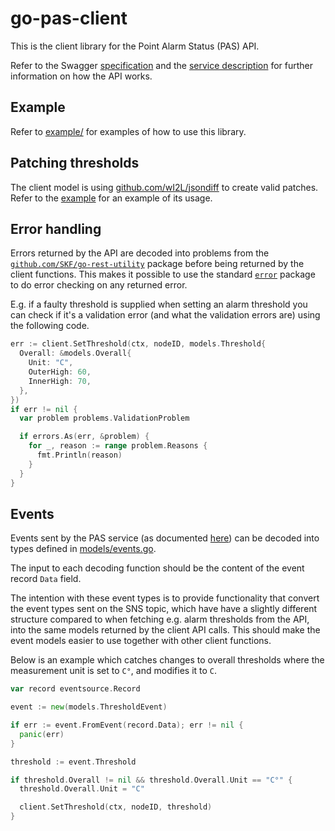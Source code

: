 # go-pas-client

This is the client library for the Point Alarm Status (PAS) API.

Refer to the Swagger [specification](https://api.point-alarm-status.sandbox.iot.enlight.skf.com/v1/docs/swagger/index.html) and the [service description](https://api.point-alarm-status.sandbox.iot.enlight.skf.com/v1/docs/service) for further information on how the API works.

## Example

Refer to [example/](/example/) for examples of how to use this library.

## Patching thresholds

The client model is using [github.com/wI2L/jsondiff](https://pkg.go.dev/github.com/wI2L/jsondiff) to create valid patches. Refer to the [example](/blob/main/example/main.go#L128) for an example of its usage.

## Error handling

Errors returned by the API are decoded into problems from the [`github.com/SKF/go-rest-utility`](https://github.com/SKF/go-rest-utility) package before being returned by the client functions. This makes it possible to use the standard [`error`](https://pkg.go.dev/errors) package to do error checking on any returned error.

E.g. if a faulty threshold is supplied when setting an alarm threshold you can check if it's a validation error (and what the validation errors are) using the following code.

```go
err := client.SetThreshold(ctx, nodeID, models.Threshold{
  Overall: &models.Overall{
    Unit: "C",
    OuterHigh: 60,
    InnerHigh: 70,
  },
})
if err != nil {
  var problem problems.ValidationProblem

  if errors.As(err, &problem) {
    for _, reason := range problem.Reasons {
      fmt.Println(reason)
    }
  }
}
```

## Events

Events sent by the PAS service (as documented [here](https://api.point-alarm-status.sandbox.iot.enlight.skf.com/v1/docs/service/sns)) can be decoded into types defined in [models/events.go](/models/events.go).

The input to each decoding function should be the content of the event record `Data` field.

The intention with these event types is to provide functionality that convert the event types sent on the SNS topic, which have have a slightly different structure compared to when fetching e.g. alarm thresholds from the API, into the same models returned by the client API calls. This should make the event models easier to use together with other client functions.

Below is an example which catches changes to overall thresholds where the measurement unit is set to `C°`, and modifies it to `C`.

```go
var record eventsource.Record

event := new(models.ThresholdEvent)

if err := event.FromEvent(record.Data); err != nil {
  panic(err)
}

threshold := event.Threshold

if threshold.Overall != nil && threshold.Overall.Unit == "C°" {
  threshold.Overall.Unit = "C"

  client.SetThreshold(ctx, nodeID, threshold)
}

```
